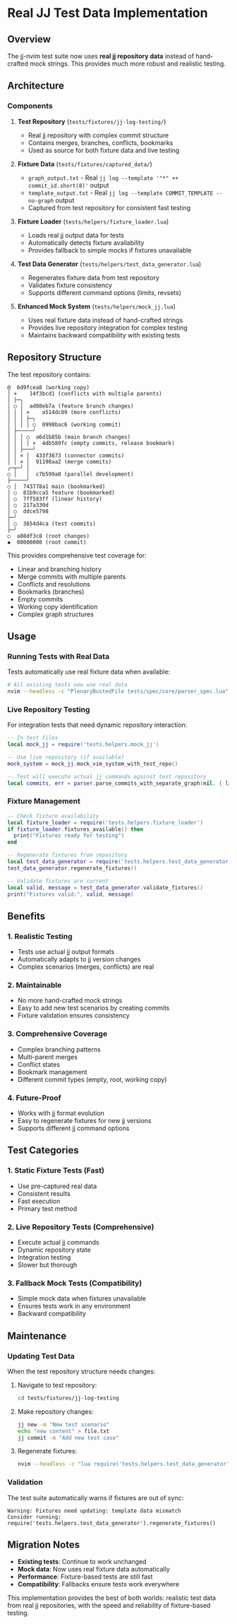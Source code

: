 # Real JJ Test Data Implementation

## Overview

The jj-nvim test suite now uses **real jj repository data** instead of hand-crafted mock strings. This provides much more robust and realistic testing.

## Architecture

### Components

1. **Test Repository** (`tests/fixtures/jj-log-testing/`)
   - Real jj repository with complex commit structure
   - Contains merges, branches, conflicts, bookmarks
   - Used as source for both fixture data and live testing

2. **Fixture Data** (`tests/fixtures/captured_data/`)
   - `graph_output.txt` - Real `jj log --template '"*" ++ commit_id.short(8)'` output
   - `template_output.txt` - Real `jj log --template COMMIT_TEMPLATE --no-graph` output
   - Captured from test repository for consistent fast testing

3. **Fixture Loader** (`tests/helpers/fixture_loader.lua`)
   - Loads real jj output data for tests
   - Automatically detects fixture availability
   - Provides fallback to simple mocks if fixtures unavailable

4. **Test Data Generator** (`tests/helpers/test_data_generator.lua`)
   - Regenerates fixture data from test repository
   - Validates fixture consistency
   - Supports different command options (limits, revsets)

5. **Enhanced Mock System** (`tests/helpers/mock_jj.lua`)
   - Uses real fixture data instead of hand-crafted strings
   - Provides live repository integration for complex testing
   - Maintains backward compatibility with existing tests

## Repository Structure

The test repository contains:

```
@  6d9fcea8 (working copy)
│ ×    14f3bcd1 (conflicts with multiple parents)
│ ├─╮
│ ○ │  ad08eb7a (feature branch changes)
│ │ │ ×    a514dc89 (more conflicts)
│ │ │ ├─╮
│ │ │ │ ○  0990bac6 (working commit)
│ ├─────╯
│ │ │ ○  a6d1b85b (main branch changes)
│ │ │ │ ×  4db589fc (empty commits, release bookmark)
│ │ ├───╯
│ │ × │  433f3673 (connector commits)
│ │ × │  91198aa2 (merge commits)
╭─┬─╯ │
○ │   │  c7b599a0 (parallel development)
├─────╯
○ │  743778a1 main (bookmarked)
│ ○  81b9cca5 feature (bookmarked)
│ ○  7ff583ff (linear history)
│ ○  217a330d 
│ ○  ddce5798
├─╯
│ ○  3654d4ca (test commits)
├─╯
○  a08df3c8 (root changes)
◆  00000000 (root commit)
```

This provides comprehensive test coverage for:
- Linear and branching history
- Merge commits with multiple parents
- Conflicts and resolutions
- Bookmarks (branches)
- Empty commits
- Working copy identification
- Complex graph structures

## Usage

### Running Tests with Real Data

Tests automatically use real fixture data when available:

```bash
# All existing tests now use real data
nvim --headless -c "PlenaryBustedFile tests/spec/core/parser_spec.lua" -c "quit"
```

### Live Repository Testing

For integration tests that need dynamic repository interaction:

```lua
-- In test files
local mock_jj = require('tests.helpers.mock_jj')

-- Use live repository (if available)
mock_system = mock_jj.mock_vim_system_with_test_repo()

-- Test will execute actual jj commands against test repository
local commits, err = parser.parse_commits_with_separate_graph(nil, { limit = 5 })
```

### Fixture Management

```lua
-- Check fixture availability
local fixture_loader = require('tests.helpers.fixture_loader')
if fixture_loader.fixtures_available() then
  print("Fixtures ready for testing")
end

-- Regenerate fixtures from repository
local test_data_generator = require('tests.helpers.test_data_generator')
test_data_generator.regenerate_fixtures()

-- Validate fixtures are current
local valid, message = test_data_generator.validate_fixtures()
print("Fixtures valid:", valid, message)
```

## Benefits

### 1. **Realistic Testing**
- Tests use actual jj output formats
- Automatically adapts to jj version changes
- Complex scenarios (merges, conflicts) are real

### 2. **Maintainable**
- No more hand-crafted mock strings
- Easy to add new test scenarios by creating commits
- Fixture validation ensures consistency

### 3. **Comprehensive Coverage**
- Complex branching patterns
- Multi-parent merges
- Conflict states
- Bookmark management
- Different commit types (empty, root, working copy)

### 4. **Future-Proof**
- Works with jj format evolution
- Easy to regenerate fixtures for new jj versions
- Supports different jj command options

## Test Categories

### 1. **Static Fixture Tests** (Fast)
- Use pre-captured real data
- Consistent results
- Fast execution
- Primary test method

### 2. **Live Repository Tests** (Comprehensive)
- Execute actual jj commands
- Dynamic repository state
- Integration testing
- Slower but thorough

### 3. **Fallback Mock Tests** (Compatibility)
- Simple mock data when fixtures unavailable
- Ensures tests work in any environment
- Backward compatibility

## Maintenance

### Updating Test Data

When the test repository structure needs changes:

1. Navigate to test repository:
   ```bash
   cd tests/fixtures/jj-log-testing
   ```

2. Make repository changes:
   ```bash
   jj new -m "New test scenario"
   echo "new content" > file.txt
   jj commit -m "Add new test case"
   ```

3. Regenerate fixtures:
   ```bash
   nvim --headless -c "lua require('tests.helpers.test_data_generator').regenerate_fixtures()" -c "quit"
   ```

### Validation

The test suite automatically warns if fixtures are out of sync:

```
Warning: Fixtures need updating: template data mismatch
Consider running: require('tests.helpers.test_data_generator').regenerate_fixtures()
```

## Migration Notes

- **Existing tests**: Continue to work unchanged
- **Mock data**: Now uses real fixture data automatically
- **Performance**: Fixture-based tests are still fast
- **Compatibility**: Fallbacks ensure tests work everywhere

This implementation provides the best of both worlds: realistic test data from real jj repositories, with the speed and reliability of fixture-based testing.
